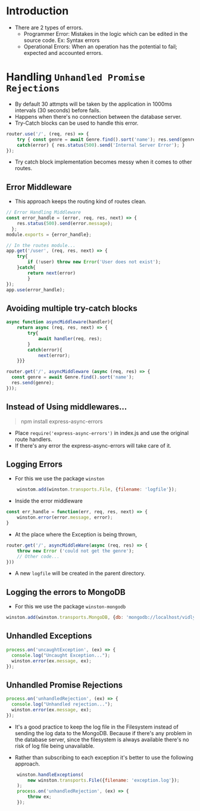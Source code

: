 # Introduction

* There are 2 types of errors.
    * Programmer Error: Mistakes in the logic which can be edited in the source code. Ex: Syntax errors
    * Operational Errors: When an operation has the potential to fail; expected and accounted errors.

# Handling `Unhandled Promise Rejections`

- By default 30 attmpts will be taken by the application in 1000ms intervals (30 seconds) before fails.
- Happens when there's no connection between the database server.
- Try-Catch blocks can be used to handle this error.

```javascript
router.use('/', (req, res) => {
    try { const genre = await Genre.find().sort('name'); res.send(genre); }
    catch(error) { res.status(500).send('Internal Server Error'); }
});
```
- Try catch block implementation becomes messy when it comes to other routes.

## Error Middleware

- This approach keeps the routing kind of routes clean.

```javascript
// Error Handling Middleware
const error_handle = (error, req, res, next) => {
    res.status(500).send(error.message);
  };
module.exports = {error_handle};

// In the routes module...
app.get('/user', (req, res, next) => {
    try{
        if (!user) throw new Error('User does not exist');
    }catch{ 
        return next(error) 
        }
});
app.use(error_handle);
```

## Avoiding multiple try-catch blocks

```javascript
async function asyncMiddleware(handler){
    return async (req, res, next) => {
        try{
            await handler(req, res);
        }
        catch(error){
            next(error);
    }}} 

router.get('/', asyncMiddleware (async (req, res) => {
  const genre = await Genre.find().sort('name');
  res.send(genre);
}));
```

## Instead of Using middlewares...

> npm install express-async-errors  
- Place `require('express-async-errors')` in index.js and use the original route handlers.
- If there's any error the express-async-errors will take care of it.

## Logging Errors

- For this we use the package `winston`

```javascript
    winstom.add(winston.transports.File, {filename: 'logfile'});
```
- Inside the error middleware

```javascript
const err_handle = function(err, req, res, next) => {
    winston.error(error.message, error);
}
```

- At the place where the Exception is being thrown, 

```javascript
router.get('/', asyncMiddleWare(async (req, res) => {
    throw new Error ('could not get the genre');
    // Other code...
}))
```

- A new `logfile` will be created in the parent directory.

## Logging the errors to MongoDB

- For this we use the package `winston-mongodb`

```javascript
winston.add(winston.transports.MongoDB, {db: 'mongodb://localhost/vidly-database'});
```

## Unhandled Exceptions

```javascript
process.on('uncaughtException', (ex) => {
  console.log("Uncaught Exception...");
  winston.error(ex.message, ex);
});
```

## Unhandled Promise Rejections

```javascript
process.on('unhandledRejection', (ex) => {
  console.log("Unhandled rejection...");
  winston.error(ex.message, ex);
});
```

- It's a good practice to keep the log file in the Filesystem instead of sending the log data to the MongoDB. Because if there's any problem in the database server, since the filesystem is always available there's no risk of log file being unavailable.

- Rather than subscribing to each exception it's better to use the following approach.

```javascript
    winston.handleExceptions(
        new winston.transports.File({filename: 'exception.log'});
    );
    process.on('unhandledRejection', (ex) => {
        throw ex;
    });
```
